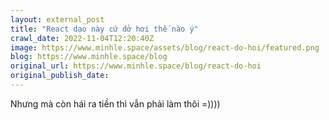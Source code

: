 ```yaml
---
layout: external_post
title: "React dạo này cứ dở hơi thế nào ý"
crawl_date: 2022-11-04T12:20:40Z
image: https://www.minhle.space/assets/blog/react-do-hoi/featured.png
blog: https://www.minhle.space/blog
original_url: https://www.minhle.space/blog/react-do-hoi
original_publish_date: 
---
```


Nhưng mà còn hái ra tiền thì vẫn phải làm thôi =))))